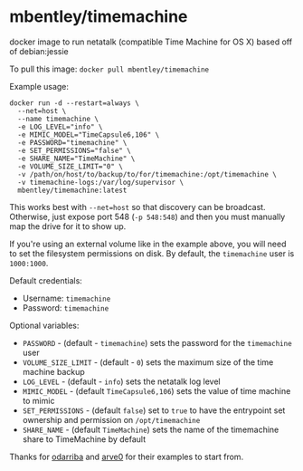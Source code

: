 mbentley/timemachine
====================

docker image to run netatalk (compatible Time Machine for OS X)
based off of debian:jessie

To pull this image:
`docker pull mbentley/timemachine`

Example usage:
```
docker run -d --restart=always \
  --net=host \
  --name timemachine \
  -e LOG_LEVEL="info" \
  -e MIMIC_MODEL="TimeCapsule6,106" \
  -e PASSWORD="timemachine" \
  -e SET_PERMISSIONS="false" \
  -e SHARE_NAME="TimeMachine" \
  -e VOLUME_SIZE_LIMIT="0" \
  -v /path/on/host/to/backup/to/for/timemachine:/opt/timemachine \
  -v timemachine-logs:/var/log/supervisor \
  mbentley/timemachine:latest
```

This works best with `--net=host` so that discovery can be broadcast.  Otherwise, just expose port 548 (`-p 548:548`) and then you must manually map the drive for it to show up.

If you're using an external volume like in the example above, you will need to set the filesystem permissions on disk.  By default, the `timemachine` user is `1000:1000`.

Default credentials:
  * Username: `timemachine`
  * Password: `timemachine`

Optional variables:
  * `PASSWORD` - (default - `timemachine`) sets the password for the `timemachine` user
  * `VOLUME_SIZE_LIMIT` - (default - `0`) sets the maximum size of the time machine backup
  * `LOG_LEVEL` - (default - `info`) sets the netatalk log level
  * `MIMIC_MODEL` - (default `TimeCapsule6,106`) sets the value of time machine to mimic
  * `SET_PERMISSIONS` - (default `false`) set to `true` to have the entrypoint set ownership and permission on `/opt/timemachine`
  * `SHARE_NAME` - (default `TimeMachine`) sets the name of the timemachine share to TimeMachine by default

Thanks for [odarriba](https://github.com/odarriba) and [arve0](https://github.com/arve0) for their examples to start from.
